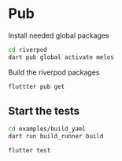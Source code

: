 # Pub

Install needed global packages

```bash
cd riverpod
dart pub global activate melos
```

Build the riverpod packages

```bash
fluttter pub get
```

## Start the tests

```bash
cd examples/build_yaml
dart run build_runner build

flutter test
```
